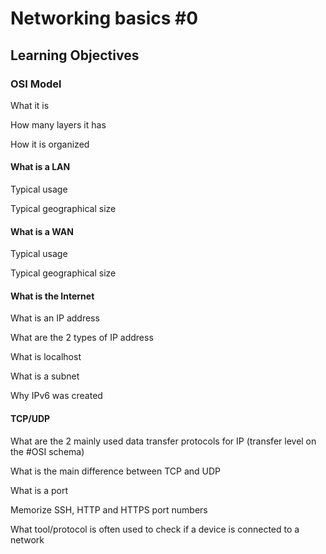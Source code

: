 # Networking basics #0

## Learning Objectives

### OSI Model

What it is

How many layers it has

How it is organized

#### What is a LAN

Typical usage

Typical geographical size

#### What is a WAN
Typical usage

Typical geographical size

#### What is the Internet

What is an IP address

What are the 2 types of IP address

What is localhost

What is a subnet

Why IPv6 was created

#### TCP/UDP

What are the 2 mainly used data transfer protocols for IP (transfer level on the #OSI schema)

What is the main difference between TCP and UDP

What is a port

Memorize SSH, HTTP and HTTPS port numbers

What tool/protocol is often used to check if a device is connected to a network
